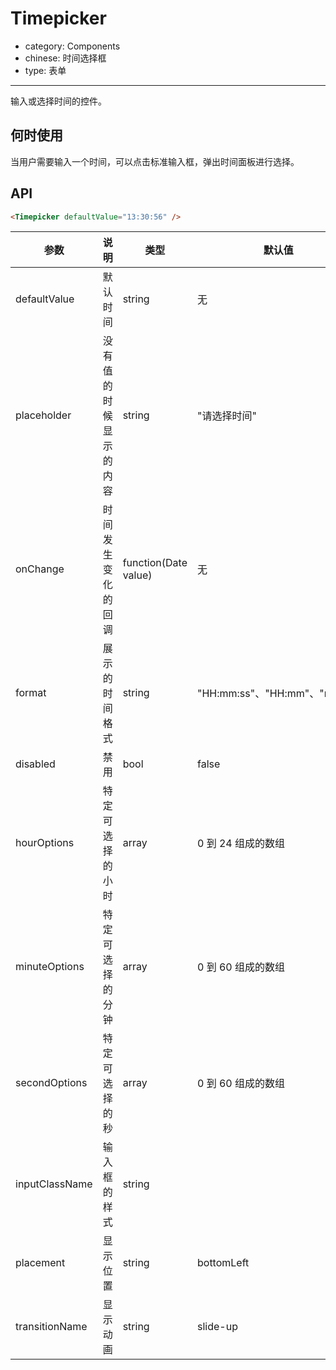 # Timepicker

-	category: Components
-	chinese: 时间选择框
-	type: 表单

---

输入或选择时间的控件。

何时使用
--------

当用户需要输入一个时间，可以点击标准输入框，弹出时间面板进行选择。

API
---

```html
<Timepicker defaultValue="13:30:56" />
```

| 参数            | 说明 | 类型 | 默认值 |
|-----------------|-----|-----|-------|
| defaultValue    | 默认时间 | string | 无 |
| placeholder     | 没有值的时候显示的内容 | string | "请选择时间" |
| onChange        | 时间发生变化的回调     | function(Date value) | 无           |
| format          | 展示的时间格式 | string | "HH:mm:ss"、"HH:mm"、"mm:ss" |
| disabled        | 禁用 | bool | false |
| hourOptions     | 特定可选择的小时 | array | 0 到 24 组成的数组 |
| minuteOptions   | 特定可选择的分钟 | array | 0 到 60 组成的数组 |
| secondOptions   | 特定可选择的秒 | array | 0 到 60 组成的数组 |
| inputClassName  | 输入框的样式 | string |  |
| placement       | 显示位置 | string | bottomLeft |
| transitionName  | 显示动画 | string | slide-up |

<style> .code-box-demo .ant-timepicker-picker { margin: 0 12px 12px 0; }</style>
